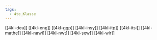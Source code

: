 ```yaml
---
tags:
  - 4te_Klasse
---
```


[[4kl-deu]]
[[4kl-eng]]
[[4kl-ggp]]
[[4kl-insy]]
[[4kl-itp]]
[[4kl-itsi]]
[[4kl-mathe]]
[[4kl-nawi]]
[[4kl-nwt]]
[[4kl-sew]]
[[4kl-wir]]